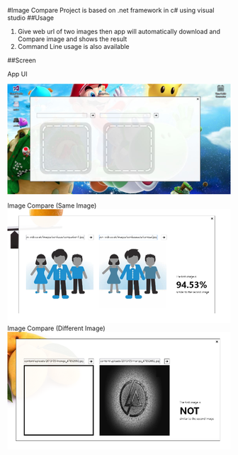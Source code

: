 #Image Compare
Project is based on .net framework in c# using visual studio
##Usage
 1. Give web url of two images then app will automatically download and Compare image and shows the result
 2. Command Line usage is also available

##Screen

App UI

![App UI](https://raw.githubusercontent.com/saleeh93/startupbox-image-compare/master/screens/1-ui-compressed.jpg)

Image
Compare (Same Image)
![Same Image](https://raw.githubusercontent.com/saleeh93/startupbox-image-compare/master/screens/2-similar.PNG)
Image
Compare (Different Image)
![Different Image)](https://raw.githubusercontent.com/saleeh93/startupbox-image-compare/master/screens/3-different.PNG)
